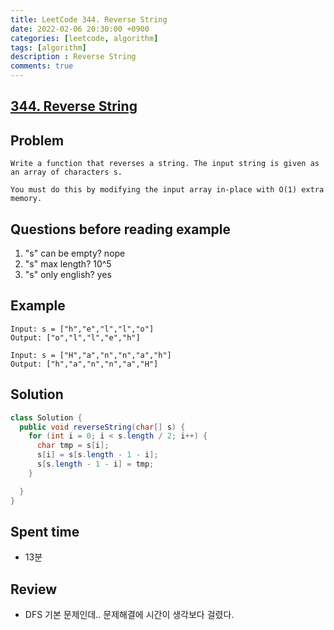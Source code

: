 ```yaml
---
title: LeetCode 344. Reverse String
date: 2022-02-06 20:30:00 +0900
categories: [leetcode, algorithm]
tags: [algorithm]
description : Reverse String
comments: true
---
```


## [344. Reverse String](https://leetcode.com/problems/reverse-string/)

## Problem

```
Write a function that reverses a string. The input string is given as an array of characters s.

You must do this by modifying the input array in-place with O(1) extra memory.
```

## Questions before reading example
1. "s" can be empty? nope
2. "s" max length? 10^5
3. "s" only english? yes

## Example

```
Input: s = ["h","e","l","l","o"]
Output: ["o","l","l","e","h"]

Input: s = ["H","a","n","n","a","h"]
Output: ["h","a","n","n","a","H"]
```

## Solution

```java
class Solution {
  public void reverseString(char[] s) {
    for (int i = 0; i < s.length / 2; i++) {
      char tmp = s[i];
      s[i] = s[s.length - 1 - i];
      s[s.length - 1 - i] = tmp;
    }

  }
}
```

## Spent time
* 13분

## Review

* DFS 기본 문제인데.. 문제해결에 시간이 생각보다 걸렸다.


